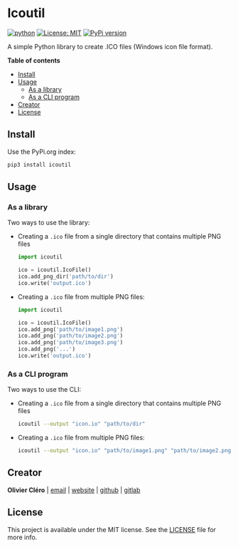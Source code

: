 # Icoutil

[![python](https://img.shields.io/badge/Python-3.9-3776AB.svg?style=flat&logo=python&logoColor=white)](https://www.python.org)
[![License: MIT](https://img.shields.io/badge/license-MIT-green)](https://mit-license.org/)
[![PyPi version](https://badgen.net/pypi/v/pip/)](https://pypi.org/project/icoutil)

A simple Python library to create .ICO files (Windows icon file format).

**Table of contents**

- [Install](#install)
- [Usage](#usage)
  - [As a library](#as-a-library)
  - [As a CLI program](#as-a-cli-program)
- [Creator](#creator)
- [License](#license)

## Install

Use the PyPi.org index:

```sh
pip3 install icoutil
```

## Usage

### As a library

Two ways to use the library:

- Creating a `.ico` file from a single directory that contains multiple PNG files

  ```py
  import icoutil

  ico = icoutil.IcoFile()
  ico.add_png_dir('path/to/dir')
  ico.write('output.ico')
  ```

- Creating a `.ico` file from multiple PNG files:

  ```py
  import icoutil

  ico = icoutil.IcoFile()
  ico.add_png('path/to/image1.png')
  ico.add_png('path/to/image2.png')
  ico.add_png('path/to/image3.png')
  ico.add_png('...')
  ico.write('output.ico')
  ```

### As a CLI program

Two ways to use the CLI:

- Creating a `.ico` file from a single directory that contains multiple PNG files

  ```sh
  icoutil --output "icon.io" "path/to/dir"
  ```

- Creating a `.ico` file from multiple PNG files:

  ```sh
  icoutil --output "icon.io" "path/to/image1.png" "path/to/image2.png" "path/to/image3.png" ...
  ```

## Creator

**Olivier Cléro** | [email](mailto:oclero@pm.me) | [website](https://www.olivierclero.com) | [github](https://www.github.com/oclero) | [gitlab](https://www.gitlab.com/oclero)

## License

This project is available under the MIT license. See the [LICENSE](LICENSE) file for more info.
